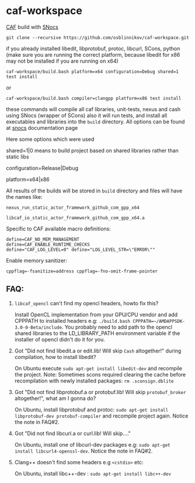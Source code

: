 # caf-workspace
[CAF](https://github.com/actor-framework/actor-framework) build with [SNocs](https://github.com/osblinnikov/snocs)

    git clone --recursive https://github.com/osblinnikov/caf-workspace.git

if you already installed libedit, libprotobuf, protoc, libcurl, SCons, python (make sure you are running the correct platform, because libedit for x86 may not be installed if you are running on x64)

    caf-workspace/build.bash platform=x64 configuration=Debug shared=1 test install

or

    caf-workspace/build.bash compiler=clangpp platform=x86 test install 

these commands will compile all caf libraries, unit-tests, nexus and cash using SNocs (wrapper of SCons) also it will run tests, and install all executables and libraries into the `build` directory. All options can be found at [snocs](https://github.com/osblinnikov/snocs) documentation page

Here some options which were used

shared=1|0 means to build project based on shared libraries rather than static libs

configuration=Release|Debug

platform=x64|x86

All results of the builds will be stored in `build` directory and files will have the names like: 

    nexus_run_static_actor_framework_github_com_gpp_x64
    
    libcaf_io_static_actor_framework_github_com_gpp_x64.a


Specific to CAF available macro definitions:

    define=CAF_NO_MEM_MANAGEMENT
    define=CAF_ENABLE_RUNTIME_CHECKS
    define="CAF_LOG_LEVEL=0" define="LOG_LEVEL_STR=\"ERROR\""

Enable memory sanitizer:

    cppflag=-fsanitize=address cppflag=-fno-omit-frame-pointer


FAQ:
---

1. `libcaf_opencl` can't find my opencl headers, howto fix this?
    
    Install OpenCL implementation from your GPU/CPU vendor and add CPPPATH to installed headers e.g: `./build.bash CPPPATH=~/AMDAPPSDK-3.0-0-Beta/include`. You probably need to add path to the opencl shared libraries to the LD_LIBRARY_PATH environment variable if the installer of opencl didn't do it for you.

2. Got "Did not find libedit.a or edit.lib! Will skip `Cash` altogether!" during compilation, how to install libedit?

    On Ubuntu execute `sudo apt-get install libedit-dev` and recompile the project. 
    Note: Sometimes scons required clearing the cache before recompilation with newly installed packages:
    `rm .sconsign.dblite`

3. Got "Did not find libprotobuf.a or protobuf.lib! Will skip `protobuf_broker` altogether!", what am I gonna do?

    On Ubuntu, install libprotobuf and protoc: `sudo apt-get install libprotobuf-dev protobuf-compiler` and recompile project again. Notice the note in FAQ#2.

4. Got "Did not find libcurl.a or curl.lib! Will skip...."

    On Ubuntu, install one of libcurl-dev packages e.g: `sudo apt-get install libcurl4-openssl-dev`. Notice the note in FAQ#2.

5. Clang++ doesn't find some headers e.g `<cstdio>` etc:

    On Ubuntu, install libc++-dev : `sudo apt-get install libc++-dev`
    
